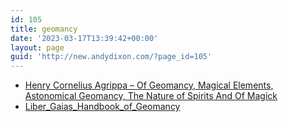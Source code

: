 ```yaml
---
id: 105
title: geomancy
date: '2023-03-17T13:39:42+00:00'
layout: page
guid: 'http://new.andydixon.com/?page_id=105'
---
```


- [Henry Cornelius Agrippa – Of Geomancy, Magical Elements, Astonomical Geomancy, The Nature of Spirits And Of Magick](https://occult.g8x2.ldn.idrivee2-23.com/geomancy/Henry%20Cornelius%20Agrippa%20-%20Of%20Geomancy%2C%20Magical%20Elements%2C%20Astonomical%20Geomancy%2C%20The%20Nature%20of%20Spirits%20And%20Of%20Magick.pdf)
- [Liber\_Gaias\_Handbook\_of\_Geomancy](https://occult.g8x2.ldn.idrivee2-23.com/geomancy/Liber_Gaias_Handbook_of_Geomancy.pdf)